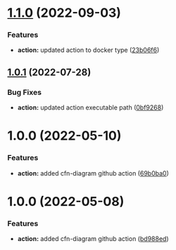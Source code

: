 # [1.1.0](https://github.com/crisboarna/cfn-diagram-action/compare/v1.0.1...v1.1.0) (2022-09-03)


### Features

* **action:** updated action to docker type ([23b06f6](https://github.com/crisboarna/cfn-diagram-action/commit/23b06f63f1853e3a2caa078db4df1acd30a4a75c))

## [1.0.1](https://github.com/crisboarna/cfn-diagram-action/compare/v1.0.0...v1.0.1) (2022-07-28)


### Bug Fixes

* **action:** updated action executable path ([0bf9268](https://github.com/crisboarna/cfn-diagram-action/commit/0bf92689ee5fd838c6de694bee6cc384bf7e5a73))

# 1.0.0 (2022-05-10)


### Features

* **action:** added cfn-diagram github action ([69b0ba0](https://github.com/crisboarna/cfn-diagram-action/commit/69b0ba09ab191b200daf2fe7a96f68da1163d86d))

# 1.0.0 (2022-05-08)


### Features

* **action:** added cfn-diagram github action ([bd988ed](https://github.com/crisboarna/cfn-diagram-action/commit/bd988ed1529f81edacf45ba31f91067750235c5c))
